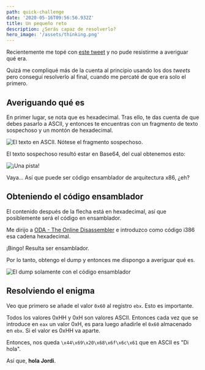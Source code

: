 ```yaml
---
path: quick-challenge
date: '2020-05-16T09:56:56.932Z'
title: Un pequeño reto
description: ¿Serás capaz de resolverlo?
hero_image: '/assets/thinking.png'
---
```

Recientemente me topé con [este tweet](https://twitter.com/iordic/status/1250493045944070150) y no pude resistirme a averiguar qué era.

Quizá me compliqué más de la cuenta al principio usando los dos *tweets* pero conseguí resolverlo al final, cuando me percaté de que era solo el primero.

## Averiguando qué es

En primer lugar, se nota que es hexadecimal. Tras ello, te das cuenta de que debes pasarlo a ASCII, y entonces te encuentras con un fragmento de texto sospechoso y un montón de hexadecimal.

![](/assets/captura-de-pantalla-2020-05-16-a-las-12.36.01.png "El texto en ASCII. Nótese el fragmento sospechoso.")

El texto sospechoso resultó estar en Base64, del cual obtenemos esto:

![](/assets/captura-de-pantalla-2020-05-16-a-las-12.17.46.png "¡Una pista!")

Vaya... Así que puede ser código ensamblador de arquitectura x86, ¿eh?

## Obteniendo el código ensamblador

El contenido después de la flecha está en hexadecimal, así que posiblemente será el código en ensamblador.

Me dirijo a [ODA - The Online Disassembler](https://onlinedisassembler.com/odaweb/) e introduzco como código i386 esa cadena hexadecimal.

¡Bingo! Resulta ser ensamblador.

Por lo tanto, obtengo el dump y entonces me dispongo a averiguar qué es.

![](/assets/captura-de-pantalla-2020-05-16-a-las-12.07.02.png "El dump solamente con el código ensamblador")

## Resolviendo el enigma

Veo que primero se añade el valor `0x60` al registro `ebx`. Esto es importante.

Todos los valores 0xHH y 0xH son valores ASCII. Entonces cada vez que se introduce en `eax` un valor 0xH, es para luego añadirle el `0x60` almacenado en `ebx`. Si el valor es 0xHH va aparte.

Entonces, nos queda `\x44\x69\x20\x68\x6f\x6c\x61` que en ASCII es "Di hola".

Así que, **hola Jordi**.